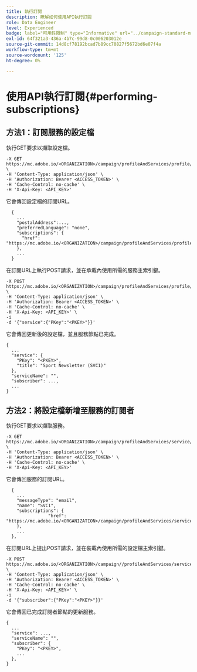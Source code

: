 ```yaml
---
title: 執行訂閱
description: 瞭解如何使用API執行訂閱
role: Data Engineer
level: Experienced
badge: label="可用性限制" type="Informative" url="../campaign-standard-migration-home.md" tooltip="僅限Campaign Standard已移轉的使用者"
exl-id: 64f321a3-436a-4b7c-99d8-0c006203012e
source-git-commit: 14d8cf78192bcad7b89cc70827f5672bd6e07f4a
workflow-type: tm+mt
source-wordcount: '125'
ht-degree: 0%

---
```


# 使用API執行訂閱{#performing-subscriptions}

## 方法1：訂閱服務的設定檔

執行GET要求以擷取設定檔。

```
-X GET https://mc.adobe.io/<ORGANIZATION>/campaign/profileAndServices/profile/<PKEY> \
-H 'Content-Type: application/json' \
-H 'Authorization: Bearer <ACCESS_TOKEN>' \
-H 'Cache-Control: no-cache' \
-H 'X-Api-Key: <API_KEY>'
```

它會傳回設定檔的訂閱URL。

```
  {
    ...
    "postalAddress":...,
    "preferredLanguage": "none",
    "subscriptions": {
      "href": "https://mc.adobe.io/<ORGANIZATION>/campaign/profileAndServices/profile/<PKEY>/subscriptions/"
    },
    ...
  }
```

在訂閱URL上執行POST請求，並在承載內使用所需的服務主索引鍵。

```
-X POST https://mc.adobe.io/<ORGANIZATION>/campaign/profileAndServices/profile/<PKEY>/subscriptions \
-H 'Content-Type: application/json' \
-H 'Authorization: Bearer <ACCESS_TOKEN>' \
-H 'Cache-Control: no-cache' \
-H 'X-Api-Key: <API_KEY>' \
-i
-d '{"service":{"PKey":"<PKEY>"}}'
```

它會傳回更新後的設定檔，並且服務節點已完成。

```
{
  ...
  "service": {
    "PKey": "<PKEY>",
    "title": "Sport Newsletter (SVC1)"
  },
  "serviceName": "",
  "subscriber": ...,
  ...
}
```

## 方法2：將設定檔新增至服務的訂閱者

執行GET要求以擷取服務。

```
-X GET https://mc.adobe.io/<ORGANIZATION>/campaign/profileAndServices/service/<PKEY> \
-H 'Content-Type: application/json' \
-H 'Authorization: Bearer <ACCESS_TOKEN>' \
-H 'Cache-Control: no-cache' \
-H 'X-Api-Key: <API_KEY>'
```

它會傳回服務的訂閱URL。

```
  {
    ...
    "messageType": "email",
    "name": "SVC1",
    "subscriptions": {
                "href": "https://mc.adobe.io/<ORGANIZATION>/campaign/profileAndServices/service/<PKEY>/subscriptions/"
    },
    ...
  },
```

在訂閱URL上提出POST請求，並在裝載內使用所需的設定檔主索引鍵。

```
-X POST https://mc.adobe.io/<ORGANIZATION>/campaign//profileAndServices/service/<PKEY>/subscriptions/ \
-H 'Content-Type: application/json' \
-H 'Authorization: Bearer <ACCESS_TOKEN>' \
-H 'Cache-Control: no-cache' \
-H 'X-Api-Key: <API_KEY>' \
-i
-d '{"subscriber":{"PKey":"<PKEY>"}}'
```

它會傳回已完成訂閱者節點的更新服務。

```
{
  ...
  "service": ...,
  "serviceName": "",
  "subscriber": {
    "PKey": "<PKEY>",
    ...
  },
}
```
